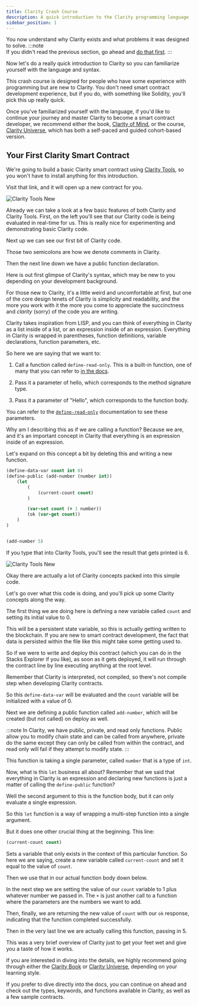 ```yaml
---
title: Clarity Crash Course
description: A quick introduction to the Clarity programming language
sidebar_position: 1
---
```


You now understand why Clarity exists and what problems it was designed to solve. :::note  
If you didn't read the previous section, go ahead and [do that first](./index.md).
:::

Now let's do a really quick introduction to Clarity so you can familiarize yourself with the language and syntax.

This crash course is designed for people who have some experience with programming but are new to Clarity. You don't need smart contract development experience, but if you do, with something like Solidity, you'll pick this up really quick.

Once you've familiarized yourself with the language, if you'd like to continue your journey and master Clarity to become a smart contract developer, we recommend either the book, [Clarity of Mind](https://book.clarity-lang.org/title-page.html), or the course, [Clarity Universe](https://clarity-lang.org/universe), which has both a self-paced and guided cohort-based version.

## Your First Clarity Smart Contract

We're going to build a basic Clarity smart contract using [Clarity Tools](https://clarity.tools/code/new), so you won't have to install anything for this introduction.

Visit that link, and it will open up a new contract for you.

![Clarity Tools New](tools-new.png)

Already we can take a look at a few basic features of both Clarity and Clarity Tools. First, on the left you'll see that our Clarity code is being evaluated in real-time for us. This is really nice for experimenting and demonstrating basic Clarity code.

Next up we can see our first bit of Clarity code.

Those two semicolons are how we denote comments in Clarity.

Then the next line down we have a public function declaration.

Here is out first glimpse of Clarity's syntax, which may be new to you depending on your development background.

For those new to Clarity, it's a little weird and uncomfortable at first, but one of the core design tenets of Clarity is simplicity and readability, and the more you work with it the more you come to appreciate the succinctness and _clarity_ (sorry) of the code you are writing.

Clarity takes inspiration from LISP, and you can think of everything in Clarity as a list inside of a list, or an expression inside of an expression. Everything in Clarity is wrapped in parentheses, function definitions, variable declarations, function parameters, etc.

So here we are saying that we want to:

1. Call a function called `define-read-only`. This is a built-in function, one of many that you can refer to [in the docs](./language-functions.md).

2. Pass it a parameter of hello, which corresponds to the method signature type.

3. Pass it a parameter of "Hello", which corresponds to the function body.

You can refer to the [`define-read-only`](https://docs.stacks.co/docs/write-smart-contracts/clarity-language/language-functions#define-read-only) documentation to see these parameters.

Why am I describing this as if we are calling a function? Because we are, and it's an important concept in Clarity that everything is an expression inside of an expression.

Let's expand on this concept a bit by deleting this and writing a new function.

```clojure
(define-data-var count int 0)
(define-public (add-number (number int))
    (let
        (
            (current-count count)
        )

        (var-set count (+ 1 number))
        (ok (var-get count))
    )
)


(add-number 5)
```

If you type that into Clarity Tools, you'll see the result that gets printed is 6.

![Clarity Tools New](tools-new.png)

Okay there are actually a lot of Clarity concepts packed into this simple code.

Let's go over what this code is doing, and you'll pick up some Clarity concepts along the way.

The first thing we are doing here is defining a new variable called `count` and setting its initial value to 0.

This will be a persistent state variable, so this is actually getting written to the blockchain. If you are new to smart contract development, the fact that data is persisted within the file like this might take some getting used to.

So if we were to write and deploy this contract (which you can do in the Stacks Explorer if you like), as soon as it gets deployed, it will run through the contract line by line executing anything at the root level.

Remember that Clarity is interpreted, not compiled, so there's not compile step when developing Clarity contracts.

So this `define-data-var` will be evaluated and the `count` variable will be initialized with a value of 0.

Next we are defining a public function called `add-number`, which will be created (but not called) on deploy as well.

:::note
In Clarity, we have public, private, and read only functions. Public allow you to modify chain state and can be called from anywhere, private do the same except they can only be called from within the contract, and read only will fail if they attempt to modify state.
:::

This function is taking a single parameter, called `number` that is a type of `int`.

Now, what is this `let` business all about? Remember that we said that everything in Clarity is an expression and declaring new functions is just a matter of calling the `define-public` function?

Well the second argument to this is the function body, but it can only evaluate a single expression.

So this `let` function is a way of wrapping a multi-step function into a single argument.

But it does one other crucial thing at the beginning. This line:

```clojure
(current-count count)
```

Sets a variable that only exists in the context of this particular function. So here we are saying, create a new variable called `current-count` and set it equal to the value of `count`.

Then we use that in our actual function body down below.

In the next step we are setting the value of our `count` variable to 1 plus whatever number we passed in. The `+` is just another call to a function where the parameters are the numbers we want to add.

Then, finally, we are returning the new value of `count` with our `ok` response, indicating that the function completed successfully.

Then in the very last line we are actually calling this function, passing in 5.

This was a very brief overview of Clarity just to get your feet wet and give you a taste of how it works.

If you are interested in diving into the details, we highly recommend going through either the [Clarity Book](https://book.clarity-lang.org/title-page.html) or [Clarity Universe](https://clarity-lang.org/universe), depending on your learning style.

If you prefer to dive directly into the docs, you can continue on ahead and check out the types, keywords, and functions available in Clarity, as well as a few sample contracts.
